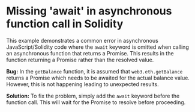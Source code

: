 # Missing 'await' in asynchronous function call in Solidity

This example demonstrates a common error in asynchronous JavaScript/Solidity code where the `await` keyword is omitted when calling an asynchronous function that returns a Promise.  This results in the function returning a Promise rather than the resolved value.

**Bug:** In the `getBalance` function, it is assumed that `web3.eth.getBalance` returns a Promise which needs to be awaited for the actual balance value.  However, this is not happening leading to unexpected results.

**Solution:** To fix the problem, simply add the `await` keyword before the function call. This will wait for the Promise to resolve before proceeding.
